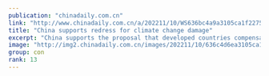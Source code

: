 ```yaml
---
publication: "chinadaily.com.cn"
link: "http://www.chinadaily.com.cn/a/202211/10/WS636bc4a9a3105ca1f22750f9.html"
title: "China supports redress for climate change damage"
excerpt: "China supports the proposal that developed countries compensate developing countries, especially those most vulnerable to the impact of climate change, for the loss and damage they suffer because of g"
image: "http://img2.chinadaily.com.cn/images/202211/10/636c4d6ea3105ca157c11ffc.jpeg"
group: con
rank: 13
---
```

